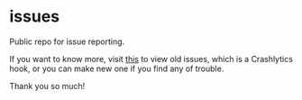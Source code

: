 issues
======

Public repo for issue reporting.

If you want to know more, visit [this](https://github.com/HumidTheApp/issues/issues) to view old issues, which is a Crashlytics hook, or you can make new one if you find any of trouble.

Thank you so much!
